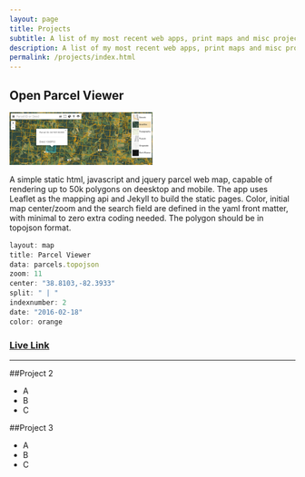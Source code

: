 ```yaml
---
layout: page
title: Projects
subtitle: A list of my most recent web apps, print maps and misc projects.
description: A list of my most recent web apps, print maps and misc projects hosted on getBounds by Malcolm Meyer.
permalink: /projects/index.html
---
```

<h2>Open Parcel Viewer</h2>

<img src="/images/parcel-img.png" width="50%" />

A simple static html, javascript and jquery parcel web map, capable of rendering up to 50k polygons on deesktop and mobile. The app uses Leaflet as the mapping api and Jekyll to build the static pages. Color, initial map center/zoom and the search field are defined in the yaml front matter, with minimal to zero extra coding needed. The polygon should be in topojson format.

```javascript
layout: map
title: Parcel Viewer
data: parcels.topojson
zoom: 11
center: "38.8103,-82.3933"
split: " | "
indexnumber: 2
date: "2016-02-18"
color: orange
```

<h3><a href="https://ovrdc.github.io/parcel-viewer">Live Link</a></h3>

***

##Project 2
 - A
 - B
 - C

##Project 3
 - A
 - B
 - C
